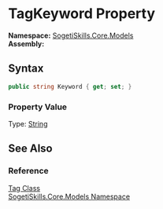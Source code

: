TagKeyword Property
===================

**Namespace:** [SogetiSkills.Core.Models][1]  
**Assembly:**

Syntax
------

```csharp
public string Keyword { get; set; }
```

### Property Value
Type: [String][2]

See Also
--------

### Reference
[Tag Class][3]  
[SogetiSkills.Core.Models Namespace][1]  

[1]: ../README.md
[2]: http://msdn.microsoft.com/en-us/library/s1wwdcbf
[3]: README.md
